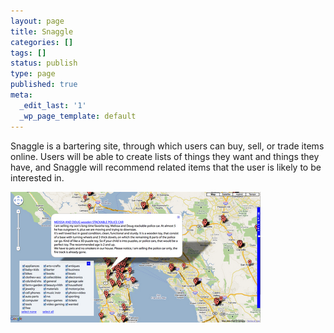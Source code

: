 ```yaml
---
layout: page
title: Snaggle
categories: []
tags: []
status: publish
type: page
published: true
meta:
  _edit_last: '1'
  _wp_page_template: default
---
```

Snaggle is a bartering site, through which users can buy, sell, or trade  items online.  Users will be able to create lists of things they want  and things they have, and Snaggle will recommend related items that the  user is likely to be interested in.

<p class="center">
<img title="Snaggle Screen Shot" src="/assets/images/snaggle_screen_shot.png" width="400" height="209" />
</p>
